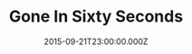 ---
title: "Gone In Sixty Seconds"
year: 2000
date: 2015-09-21T23:00:00.000Z
permalink: /almanac/movies/2015-09-22-gone-in-sixty-seconds/index.html
rating: 3
---